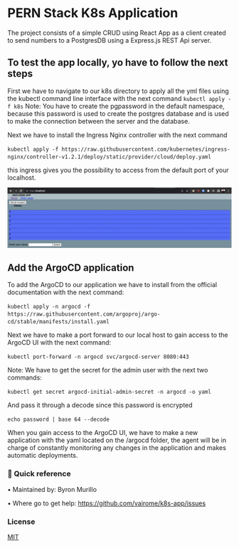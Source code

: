 # PERN Stack K8s Application

The project consists of a simple CRUD using React App as a client created to send numbers to a PostgresDB using a Express.js REST Api server.

## To test the app locally, yo have to follow the next steps 

First we have to navigate to our k8s directory to apply all the yml files using the kubectl command line interface with the next command `kubectl apply -f k8s`
Note: You have to create the pgpassword in the default namespace, because this password is used to create the postgres database and is used to make the connection between the server and the database.

Next we have to install the Ingress Nginx controller with the next command

`kubectl apply -f https://raw.githubusercontent.com/kubernetes/ingress-nginx/controller-v1.2.1/deploy/static/provider/cloud/deploy.yaml` 

this ingress gives you the possibility to access from the default port of your localhost.

![K8s App](/Pern.jpeg?raw=true "PERN Stack K8s App")

## Add the ArgoCD application

To add the ArgoCD to our application we have to install from the official documentation with the next command:

`kubectl apply -n argocd -f https://raw.githubusercontent.com/argoproj/argo-cd/stable/manifests/install.yaml`

Next we have to make a port forward to our local host to gain access to the ArgoCD UI with the next command:

`kubectl port-forward -n argocd svc/argocd-server 8080:443`

Note: We have to get the secret for the admin user with the next two commands:

`kubectl get secret argocd-initial-admin-secret -n argocd -o yaml`

And pass it through a decode since this password is encrypted

`echo password | base 64 --decode`

When you gain access to the ArgoCD UI, we have to make a new application with the yaml located on the /argocd folder, the agent will be in charge of constantly monitoring any changes in the application and makes automatic deployments.

### 🚀 Quick reference

•	Maintained by: Byron Murillo

•	Where go to get help: https://github.com/vairome/k8s-app/issues

### License

[MIT](https://choosealicense.com/licenses/mit/)
